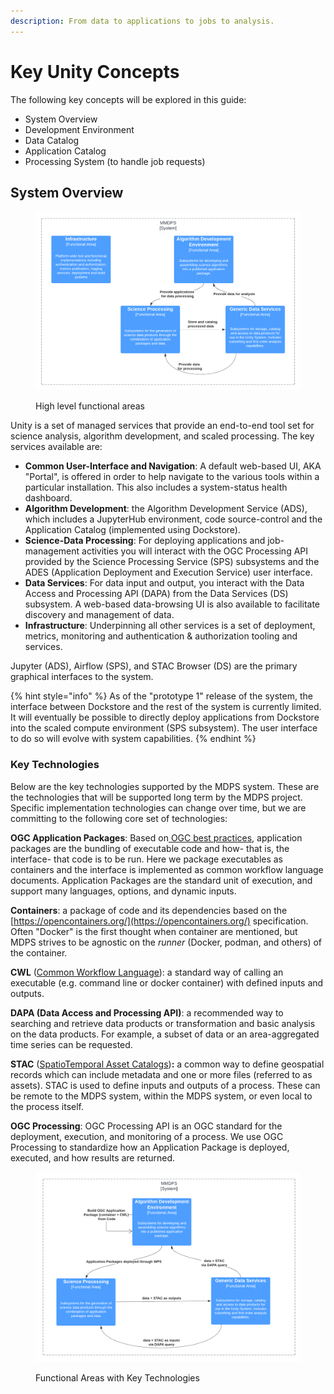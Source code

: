 ```yaml
---
description: From data to applications to jobs to analysis.
---
```


# Key Unity Concepts

The following key concepts will be explored in this guide:

* System Overview
* Development Environment
* Data Catalog
* Application Catalog
* Processing System (to handle job requests)

## System Overview

<figure><img src="../.gitbook/assets/ESO Context - Platform Functional Areas (4).png" alt=""><figcaption><p>High level functional areas</p></figcaption></figure>

Unity is a set of managed services that provide an end-to-end tool set for science analysis, algorithm development, and scaled processing. The key services available are:

* **Common User-Interface and Navigation**: A default web-based UI, AKA "Portal", is offered in order to help navigate to the various tools within a particular installation. This also includes a system-status health dashboard.
* **Algorithm Development**: the Algorithm Development Service (ADS), which includes a JupyterHub environment, code source-control and the Application Catalog (implemented using Dockstore).
* **Science-Data Processing**: For deploying applications and job-management activities you will interact with the OGC Processing API provided by the Science Processing Service (SPS) subsystems and the ADES (Application Deployment and Execution Service) user interface.
* **Data Services**: For data input and output, you interact with the Data Access and Processing API (DAPA) from the Data Services (DS) subsystem. A web-based data-browsing UI is also available to facilitate discovery and management of data.
* **Infrastructure**: Underpinning all other services is a set of deployment, metrics, monitoring and  authentication & authorization tooling and services.

Jupyter (ADS), Airflow (SPS), and STAC Browser (DS) are the primary graphical interfaces to the system.&#x20;

{% hint style="info" %}
As of the "prototype 1" release of the system, the interface between Dockstore and the rest of the system is currently limited. It will eventually be possible to directly deploy applications from Dockstore into the scaled compute environment (SPS subsystem). The user interface to do so will evolve with system capabilities.
{% endhint %}

### Key Technologies

Below are the key technologies supported by the MDPS system. These are the technologies that will be supported long term by the MDPS project. Specific implementation technologies can change over time, but we are committing to the following core set of technologies:

**OGC Application Packages**: Based on[ OGC best practices](https://docs.ogc.org/bp/20-089r1.html), application packages are the bundling of executable code and how- that is, the interface- that code is to be run. Here we package executables as containers and the interface is implemented as common workflow language documents. Application Packages are the standard unit of execution, and support many languages, options, and dynamic inputs.

**Containers**:  a package of code and its dependencies based on the [https://opencontainers.org/](https://opencontainers.org/) specification. Often "Docker" is the first thought when container are mentioned, but MDPS strives to be agnostic on the _runner_ (Docker, podman, and others) of the container.

**CWL** ([Common Workflow Language](https://www.commonwl.org/)): a standard way of calling an executable (e.g. command line or docker container) with defined inputs and outputs.&#x20;

**DAPA (Data Access and Processing API)**: a recommended way to searching and retrieve data products or transformation and basic analysis on the data products. For example, a subset of data or an area-aggregated time series can be requested.

**STAC** ([SpatioTemporal Asset Catalogs](https://stacspec.org/en))**:** a common way to define geospatial records which can include metadata and one or more files (referred to as assets). STAC is used to define inputs and outputs of a process. These can be remote to the MDPS system, within the MDPS system, or even local to the process itself.

**OGC Processing**: OGC Processing API is an OGC standard for the deployment, execution, and monitoring of a process. We use OGC Processing to standardize how an Application Package is deployed, executed, and how results are returned.

<figure><img src="../.gitbook/assets/ESO Context - Platform Functional Areas and Standards (2).png" alt=""><figcaption><p>Functional Areas with Key Technologies</p></figcaption></figure>

